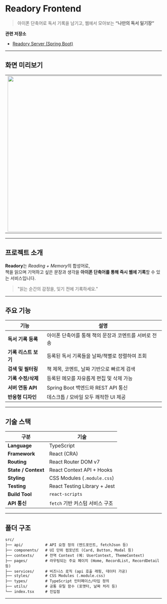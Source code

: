 # Readory Frontend  
> 아이폰 단축어로 독서 기록을 남기고, 웹에서 모아보는 **“나만의 독서 일기장”**

 **관련 저장소**
- [Readory Server (Spring Boot)](https://github.com/dodo5517/readory-server)

---

## 화면 미리보기

<table>
  <tr>
    <td><img width="500" src="https://github.com/user-attachments/assets/cbd58e11-bf4d-4a2c-9d74-d1875b7771c7" /></td>
    <td><img width="500" src="https://github.com/user-attachments/assets/05dc03e0-7bb1-4f70-8c75-7e4dbe4bc9b0" /></td>
  </tr>
</table>

---

## 프로젝트 소개

**Readory**는 *Reading + Memory*의 합성어로,  
책을 읽으며 기억하고 싶은 문장과 생각을 **아이폰 단축어를 통해 즉시 웹에 기록**할 수 있는 서비스입니다.

> "읽는 순간의 감정을, 잊기 전에 기록하세요."

---

## 주요 기능

| 기능 | 설명 |
|------|------|
| **독서 기록 등록** | 아이폰 단축어를 통해 책의 문장과 코멘트를 서버로 전송 |
| **기록 리스트 보기** | 등록된 독서 기록들을 날짜/책별로 정렬하여 조회 |
| **검색 및 필터링** | 책 제목, 코멘트, 날짜 기반으로 빠르게 검색 |
| **기록 수정/삭제** | 등록된 메모를 자유롭게 편집 및 삭제 가능 |
| **서버 연동 API** | Spring Boot 백엔드와 REST API 통신 |
| **반응형 디자인** | 데스크톱 / 모바일 모두 쾌적한 UI 제공 |

---

## 기술 스택

| 구분 | 기술 |
|------|------|
| **Language** | TypeScript |
| **Framework** | React (CRA) |
| **Routing** | React Router DOM v7 |
| **State / Context** | React Context API + Hooks |
| **Styling** | CSS Modules (`.module.css`) |
| **Testing** | React Testing Library + Jest |
| **Build Tool** | `react-scripts` |
| **API 통신** | `fetch` 기반 커스텀 서비스 구조 |

---

## 폴더 구조

```
src/
├── api/          # API 요청 정의 (엔드포인트, fetchJson 등)
├── components/   # UI 단위 컴포넌트 (Card, Button, Modal 등)
├── contexts/     # 전역 Context (예: UserContext, ThemeContext)
├── pages/        # 라우팅되는 주요 페이지 (Home, RecordList, RecordDetail 등)
├── services/     # 비즈니스 로직 (api 호출 래핑, 데이터 가공)
├── styles/       # CSS Modules (.module.css)
├── types/        # TypeScript 인터페이스/타입 정의
├── utils/        # 공통 유틸 함수 (포맷터, 날짜 처리 등)
└── index.tsx     # 진입점
```

---
